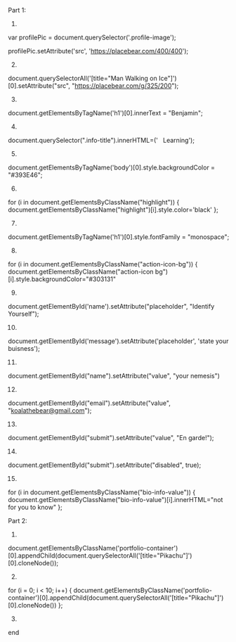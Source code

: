 Part 1:

1)
var profilePic = document.querySelector('.profile-image');

profilePic.setAttribute('src', 'https://placebear.com/400/400');


2)
document.querySelectorAll('[title="Man Walking on Ice"]')[0].setAttribute("src", "https://placebear.com/g/325/200");

3)
document.getElementsByTagName('h1')[0].innerText = "Benjamin";

4)
document.querySelector(".info-title").innerHTML=('<i class="icon-book"></i> &nbsp; Learning');

5)
document.getElementsByTagName('body')[0].style.backgroundColor = "#393E46";

6)
for (i in document.getElementsByClassName("highlight")) { document.getElementsByClassName("highlight")[i].style.color='black' };

7)
document.getElementsByTagName('h1')[0].style.fontFamily = "monospace";

8)
for (i in document.getElementsByClassName("action-icon-bg")) { document.getElementsByClassName("action-icon bg")[i].style.backgroundColor="#303131"


9)
document.getElementById('name').setAttribute("placeholder", "Identify Yourself");

10)
document.getElementById('message').setAttribute('placeholder', 'state your buisness');

11)
document.getElementById("name").setAttribute("value", "your nemesis")

12)
document.getElementById("email").setAttribute("value", "koalathebear@gmail.com");

13)
document.getElementById("submit").setAttribute("value", "En garde!");

14)
document.getElementById("submit").setAttribute("disabled", true);

15)
for (i in document.getElementsByClassName("bio-info-value")) { document.getElementsByClassName("bio-info-value")[i].innerHTML="not for you to know" };

Part 2:

1)
document.getElementsByClassName('portfolio-container')[0].appendChild(document.querySelectorAll('[title="Pikachu"]')[0].cloneNode());

2)
for (i = 0; i < 10; i++) { document.getElementsByClassName('portfolio-container')[0].appendChild(document.querySelectorAll('[title="Pikachu"]')[0].cloneNode()) };

3)



















end
